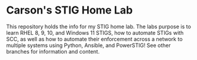 # Carson's STIG Home Lab
This repository holds the info for my STIG home lab. The labs purpose is to learn RHEL 8, 9, 10, and Windows 11 STIGS, how to automate STIGs with SCC, as well as how to automate their enforcement across a network to multiple systems using Python, Ansible, and PowerSTIG!
See other branches for information and content. 
